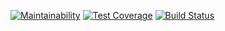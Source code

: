[![Maintainability](https://api.codeclimate.com/v1/badges/47b889bb398b1b03ca48/maintainability)](https://codeclimate.com/github/Onlyal33/backend-project-lvl1/maintainability)
[![Test Coverage](https://api.codeclimate.com/v1/badges/47b889bb398b1b03ca48/test_coverage)](https://codeclimate.com/github/Onlyal33/backend-project-lvl1/test_coverage)
[![Build Status](https://travis-ci.org/Onlyal33/backend-project-lvl1.svg?branch=master)](https://travis-ci.org/Onlyal33/backend-project-lvl1)
